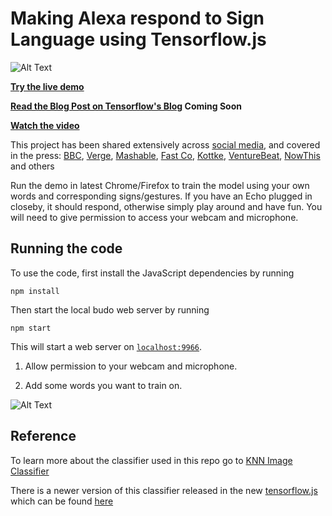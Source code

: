 # Making Alexa respond to Sign Language using Tensorflow.js

![Alt Text](https://i.imgur.com/CbvRZIY.gif)

**[Try the live demo](https://markjukerburg.github.io/a-sign-language-translator-master/)**

**[Read the Blog Post on Tensorflow's Blog]() Coming Soon**

**[Watch the video](https://www.youtube.com/watch?v=kS53y6GWm0w)**

This project has been shared extensively across [social media](https://twitter.com/shekitup/status/1017072947624857605), and covered in the press: [BBC](https://www.bbc.com/news/technology-44891054), [Verge](https://www.theverge.com/2018/7/24/17606614/amazon-alexa-echo-mod-sign-language-gestures-ai), [Mashable](https://mashable.com/video/amazon-alexa-sign-language/), [Fast Co](https://www.fastcompany.com/90202730/this-clever-app-lets-amazon-alexa-read-sign-language), [Kottke](https://kottke.org/18/07/making-amazon-alexa-respond-to-sign-language-using-ai), [VentureBeat](https://venturebeat.com/2018/07/24/amazon-alexa-mod-turns-sign-language-into-voice-commands/), [NowThis](https://www.facebook.com/NowThisFuture/videos/alexa-can-now-understand-sign/2221206704587164/) and others  

Run the demo in latest Chrome/Firefox to train the model using your own words and corresponding signs/gestures. If you have an Echo plugged in closeby, it should respond, otherwise simply play around and have fun. You will need to give permission to access your webcam and microphone.


## Running the code
To use the code, first install the JavaScript dependencies by running  

```
npm install
```

Then start the local budo web server by running 

```
npm start
```

This will start a web server on [`localhost:9966`](http://localhost:9966). 

1. Allow permission to your webcam and microphone. 

2. Add some words you want to train on. 

![Alt Text](https://i.imgur.com/zk3kwIZ.gif)

## Reference
To learn more about the classifier used in this repo go to [KNN Image Classifier](https://github.com/PAIR-code/deeplearnjs/tree/master/models/knn_image_classifier)

There is a newer version of this classifier released in the new [tensorflow.js](https://js.tensorflow.org) which can be found [here](https://github.com/tensorflow/tfjs-models/tree/master/knn-classifier)

